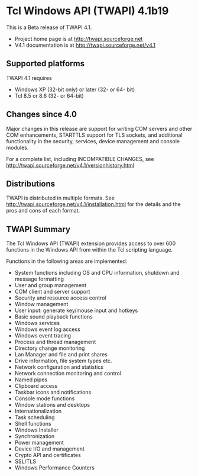 # Tcl Windows API (TWAPI) 4.1b19

This is a Beta release of TWAPI 4.1.

  * Project home page is at http://twapi.sourceforge.net
  * V4.1 documentation is at http://twapi.sourceforge.net/v4.1

## Supported platforms

TWAPI 4.1 requires

  * Windows XP (32-bit only) or later (32- or 64- bit)
  * Tcl 8.5 or 8.6 (32- or 64-bit)

## Changes since 4.0

Major changes in this release are support for writing COM servers
and other COM enhancements, STARTTLS support for TLS sockets,
and additional functionality in the security, services,
device management and console modules.

For a complete list, including INCOMPATIBLE CHANGES, see 
http://twapi.sourceforge.net/v4.1/versionhistory.html

## Distributions

TWAPI is distributed in multiple formats.
See http://twapi.sourceforge.net/v4.1/installation.html for the details
and the pros and cons of each format.

## TWAPI Summary

The Tcl Windows API (TWAPI) extension provides
access to over 600 functions in the Windows API
from within the Tcl scripting language.

Functions in the following areas are implemented:

  * System functions including OS and CPU information,
    shutdown and message formatting
  * User and group management
  * COM client and server support
  * Security and resource access control
  * Window management
  * User input: generate key/mouse input and hotkeys
  * Basic sound playback functions
  * Windows services
  * Windows event log access
  * Windows event tracing
  * Process and thread management
  * Directory change monitoring
  * Lan Manager and file and print shares
  * Drive information, file system types etc.
  * Network configuration and statistics
  * Network connection monitoring and control
  * Named pipes
  * Clipboard access
  * Taskbar icons and notifications
  * Console mode functions
  * Window stations and desktops
  * Internationalization
  * Task scheduling
  * Shell functions 
  * Windows Installer
  * Synchronization
  * Power management
  * Device I/O and management
  * Crypto API and certificates
  * SSL/TLS
  * Windows Performance Counters
